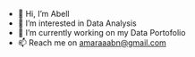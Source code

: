 - 👋 Hi, I’m Abell
- 👀 I’m interested in Data Analysis
- 🌱 I’m currently working on my Data Portofolio
- 📫 Reach me on amaraaabn@gmail.com

<!---
amaraaabn/amaraaabn is a ✨ special ✨ repository because its `README.md` (this file) appears on your GitHub profile.
You can click the Preview link to take a look at your changes.
--->
